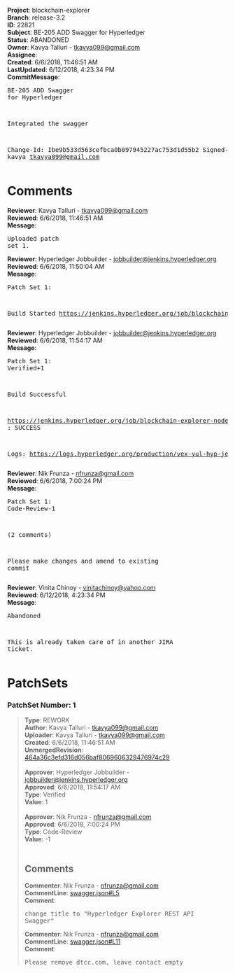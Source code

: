 <strong>Project</strong>: blockchain-explorer<br><strong>Branch</strong>: release-3.2<br><strong>ID</strong>: 22821<br><strong>Subject</strong>: BE-205 ADD Swagger for Hyperledger<br><strong>Status</strong>: ABANDONED<br><strong>Owner</strong>: Kavya Talluri - tkavya099@gmail.com<br><strong>Assignee</strong>:<br><strong>Created</strong>: 6/6/2018, 11:46:51 AM<br><strong>LastUpdated</strong>: 6/12/2018, 4:23:34 PM<br><strong>CommitMessage</strong>:<br><pre>BE-205 ADD Swagger for Hyperledger

Integrated the swagger

Change-Id: Ibe9b533d563cefbca0b097945227ac753d1d55b2
Signed-off-by: kavya <tkavya099@gmail.com>
</pre><h1>Comments</h1><strong>Reviewer</strong>: Kavya Talluri - tkavya099@gmail.com<br><strong>Reviewed</strong>: 6/6/2018, 11:46:51 AM<br><strong>Message</strong>: <pre>Uploaded patch set 1.</pre><strong>Reviewer</strong>: Hyperledger Jobbuilder - jobbuilder@jenkins.hyperledger.org<br><strong>Reviewed</strong>: 6/6/2018, 11:50:04 AM<br><strong>Message</strong>: <pre>Patch Set 1:

Build Started https://jenkins.hyperledger.org/job/blockchain-explorer-node6-verify-x86_64/148/</pre><strong>Reviewer</strong>: Hyperledger Jobbuilder - jobbuilder@jenkins.hyperledger.org<br><strong>Reviewed</strong>: 6/6/2018, 11:54:17 AM<br><strong>Message</strong>: <pre>Patch Set 1: Verified+1

Build Successful 

https://jenkins.hyperledger.org/job/blockchain-explorer-node6-verify-x86_64/148/ : SUCCESS

Logs: https://logs.hyperledger.org/production/vex-yul-hyp-jenkins-3/blockchain-explorer-node6-verify-x86_64/148</pre><strong>Reviewer</strong>: Nik Frunza - nfrunza@gmail.com<br><strong>Reviewed</strong>: 6/6/2018, 7:00:24 PM<br><strong>Message</strong>: <pre>Patch Set 1: Code-Review-1

(2 comments)

Please make changes and amend to existing commit</pre><strong>Reviewer</strong>: Vinita Chinoy - vinitachinoy@yahoo.com<br><strong>Reviewed</strong>: 6/12/2018, 4:23:34 PM<br><strong>Message</strong>: <pre>Abandoned

This is already taken care of in another JIRA ticket.</pre><h1>PatchSets</h1><h3>PatchSet Number: 1</h3><blockquote><strong>Type</strong>: REWORK<br><strong>Author</strong>: Kavya Talluri - tkavya099@gmail.com<br><strong>Uploader</strong>: Kavya Talluri - tkavya099@gmail.com<br><strong>Created</strong>: 6/6/2018, 11:46:51 AM<br><strong>UnmergedRevision</strong>: [464a36c3efd316d056baf8069606329476974c29](https://github.com/hyperledger-gerrit-archive/blockchain-explorer/commit/464a36c3efd316d056baf8069606329476974c29)<br><br><strong>Approver</strong>: Hyperledger Jobbuilder - jobbuilder@jenkins.hyperledger.org<br><strong>Approved</strong>: 6/6/2018, 11:54:17 AM<br><strong>Type</strong>: Verified<br><strong>Value</strong>: 1<br><br><strong>Approver</strong>: Nik Frunza - nfrunza@gmail.com<br><strong>Approved</strong>: 6/6/2018, 7:00:24 PM<br><strong>Type</strong>: Code-Review<br><strong>Value</strong>: -1<br><br><h2>Comments</h2><strong>Commenter</strong>: Nik Frunza - nfrunza@gmail.com<br><strong>CommentLine</strong>: [swagger.json#L5](https://github.com/hyperledger-gerrit-archive/blockchain-explorer/blob/464a36c3efd316d056baf8069606329476974c29/swagger.json#L5)<br><strong>Comment</strong>: <pre>change title to "Hyperledger Explorer REST API Swagger"</pre><strong>Commenter</strong>: Nik Frunza - nfrunza@gmail.com<br><strong>CommentLine</strong>: [swagger.json#L11](https://github.com/hyperledger-gerrit-archive/blockchain-explorer/blob/464a36c3efd316d056baf8069606329476974c29/swagger.json#L11)<br><strong>Comment</strong>: <pre>Please remove dtcc.com, leave contact empty</pre></blockquote>